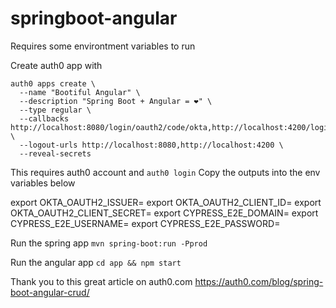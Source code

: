 # springboot-angular

Requires some environtment variables to run

Create auth0 app with 

```
auth0 apps create \
  --name "Bootiful Angular" \
  --description "Spring Boot + Angular = ❤️" \
  --type regular \
  --callbacks http://localhost:8080/login/oauth2/code/okta,http://localhost:4200/login/oauth2/code/okta \
  --logout-urls http://localhost:8080,http://localhost:4200 \
  --reveal-secrets
```

This requires auth0 account and `auth0 login` Copy the outputs into the env variables below

export OKTA_OAUTH2_ISSUER=
export OKTA_OAUTH2_CLIENT_ID=
export OKTA_OAUTH2_CLIENT_SECRET=
export CYPRESS_E2E_DOMAIN=
export CYPRESS_E2E_USERNAME=
export CYPRESS_E2E_PASSWORD=

Run the spring app `mvn spring-boot:run -Pprod`

Run the angular app `cd app && npm start`

Thank you to this great article on auth0.com https://auth0.com/blog/spring-boot-angular-crud/